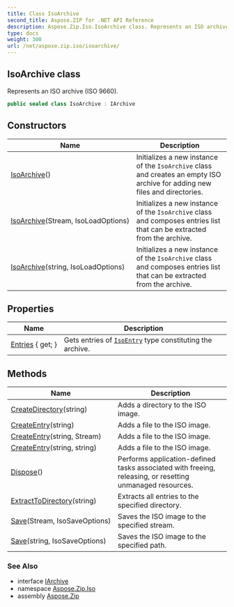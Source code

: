 ```yaml
---
title: Class IsoArchive
second_title: Aspose.ZIP for .NET API Reference
description: Aspose.Zip.Iso.IsoArchive class. Represents an ISO archive ISO 9660
type: docs
weight: 300
url: /net/aspose.zip.iso/isoarchive/
---
```

## IsoArchive class

Represents an ISO archive (ISO 9660).

```csharp
public sealed class IsoArchive : IArchive
```

## Constructors

| Name | Description |
| --- | --- |
| [IsoArchive](isoarchive/#constructor)() | Initializes a new instance of the `IsoArchive` class and creates an empty ISO archive for adding new files and directories. |
| [IsoArchive](isoarchive/#constructor_1)(Stream, IsoLoadOptions) | Initializes a new instance of the `IsoArchive` class and composes entries list that can be extracted from the archive. |
| [IsoArchive](isoarchive/#constructor_2)(string, IsoLoadOptions) | Initializes a new instance of the `IsoArchive` class and composes entries list that can be extracted from the archive. |

## Properties

| Name | Description |
| --- | --- |
| [Entries](../../aspose.zip.iso/isoarchive/entries/) { get; } | Gets entries of [`IsoEntry`](../isoentry/) type constituting the archive. |

## Methods

| Name | Description |
| --- | --- |
| [CreateDirectory](../../aspose.zip.iso/isoarchive/createdirectory/)(string) | Adds a directory to the ISO image. |
| [CreateEntry](../../aspose.zip.iso/isoarchive/createentry/#createentry)(string) | Adds a file to the ISO image. |
| [CreateEntry](../../aspose.zip.iso/isoarchive/createentry/#createentry_1)(string, Stream) | Adds a file to the ISO image. |
| [CreateEntry](../../aspose.zip.iso/isoarchive/createentry/#createentry_2)(string, string) | Adds a file to the ISO image. |
| [Dispose](../../aspose.zip.iso/isoarchive/dispose/)() | Performs application-defined tasks associated with freeing, releasing, or resetting unmanaged resources. |
| [ExtractToDirectory](../../aspose.zip.iso/isoarchive/extracttodirectory/)(string) | Extracts all entries to the specified directory. |
| [Save](../../aspose.zip.iso/isoarchive/save/#save)(Stream, IsoSaveOptions) | Saves the ISO image to the specified stream. |
| [Save](../../aspose.zip.iso/isoarchive/save/#save_1)(string, IsoSaveOptions) | Saves the ISO image to the specified path. |

### See Also

* interface [IArchive](../../aspose.zip/iarchive/)
* namespace [Aspose.Zip.Iso](../../aspose.zip.iso/)
* assembly [Aspose.Zip](../../)


